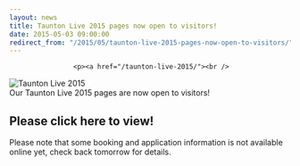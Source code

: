 ```yaml
---
layout: news
title: Taunton Live 2015 pages now open to visitors!
date: 2015-05-03 09:00:00
redirect_from: "/2015/05/taunton-live-2015-pages-now-open-to-visitors/"
---
```

<section>

                    
                    <p><a href="/taunton-live-2015/"><br />
<img src="http://www.tauntonfestival.org.uk/wp-content/uploads/2015/05/Taunton-Live-Logo_2C_web_sized.png" alt="Taunton Live 2015" class="alignleft size-full wp-image-1152" /><br />
Our Taunton Live 2015 pages are now open to visitors!</p>
<h2>Please click here to view!</h2>
<p></a></p>
<p>Please note that some booking and application information is not available online yet, check back tomorrow for details.</p>

                
</section>
